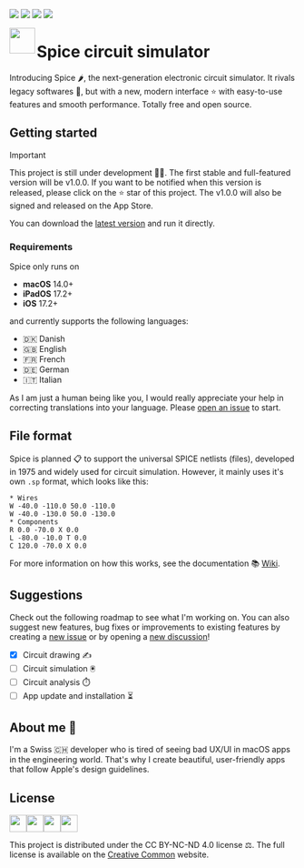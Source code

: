 ![](https://img.shields.io/github/downloads/l0uisgrange/spice/total?color=blue)
![](https://img.shields.io/github/v/tag/l0uisgrange/spice?label=development)
![](https://img.shields.io/github/issues/l0uisgrange/spice)
![](https://img.shields.io/badge/deployment-1st_september_2024-orange)
<!-- ![](https://img.shields.io/github/v/release/l0uisgrange/spice?label=production) -->


<img src="https://github.com/l0uisgrange/spice/assets/70532216/7f39514e-b40a-4744-b328-4aff1338e34c" width="45" align="left">

# Spice circuit simulator

Introducing Spice 🌶️, the next-generation electronic circuit simulator. It rivals legacy softwares 🤮, but with a new, modern interface ⭐️ with easy-to-use features and smooth performance. Totally free and open source.

## Getting started

> [!IMPORTANT]
> This project is still under development 👷‍♂️. The first stable and full-featured version will be v1.0.0. If you want to be notified when this version is released, please click on the ⭐️ star of this project. The v1.0.0 will also be signed and released on the App Store.

You can download the [latest version](https://github.com/l0uisgrange/spice/releases/latest) and run it directly.

### Requirements
Spice only runs on 
- **macOS** 14.0+
- **iPadOS** 17.2+
- **iOS** 17.2+

and currently supports the following languages:

- 🇩🇰 Danish
- 🇬🇧 English
- 🇫🇷 French
- 🇩🇪 German
- 🇮🇹 Italian

As I am just a human being like you, I would really appreciate your help in correcting translations into your language. Please [open an issue](https://github.com/l0uisgrange/spice/issues/new/choose) to start.

## File format

Spice is planned 📋 to support the universal SPICE netlists (files), developed in 1975 and widely used for circuit simulation. However, it mainly uses it's own `.sp` format, which looks like this:

```text
* Wires
W -40.0 -110.0 50.0 -110.0
W -40.0 -130.0 50.0 -130.0
* Components
R 0.0 -70.0 X 0.0
L -80.0 -10.0 T 0.0
C 120.0 -70.0 X 0.0
```

For more information on how this works, see the documentation 📚 [Wiki](https://github.com/l0uisgrange/spice/wiki).

## Suggestions

Check out the following roadmap to see what I'm working on. You can also suggest new features, bug fixes or improvements to existing features by creating a [new issue](https://github.com/l0uisgrange/spice/issues/new) or by opening a [new discussion](https://github.com/l0uisgrange/spice/discussions/new?category=ideas)!

- [x] Circuit drawing ✍️
- [ ] Circuit simulation 🖲️
- [ ] Circuit analysis ⏱️
- [ ] App update and installation ⏳

## About me 👀

I'm a Swiss 🇨🇭 developer who is tired of seeing bad UX/UI in macOS apps in the engineering world. That's why I create beautiful, user-friendly apps that follow Apple's design guidelines.

## License 

<div style="display: flex;">
<img width="30" src="https://github.com/l0uisgrange/spice/assets/70532216/c5f95c98-1cb6-4219-899c-74be020b8769">
<img width="30" src="https://github.com/l0uisgrange/spice/assets/70532216/e6f3ca6f-51f0-4e88-a573-528987391962">
<img width="30" src="https://github.com/l0uisgrange/spice/assets/70532216/27233635-680e-463d-beff-2d283df99bad">
<img width="30" src="https://github.com/l0uisgrange/spice/assets/70532216/eecf491e-006c-4afb-ab0d-6518570d7dc3">
</div>

This project is distributed under the CC BY-NC-ND 4.0 license ⚖️. The full license is available on the [Creative Common](https://creativecommons.org/licenses/by-nc-nd/4.0/legalcode.en) website.



